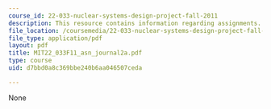 ```yaml
---
course_id: 22-033-nuclear-systems-design-project-fall-2011
description: This resource contains information regarding assignments.
file_location: /coursemedia/22-033-nuclear-systems-design-project-fall-2011/d7bbd0a8c369bbe240b6aa046507ceda_MIT22_033F11_asn_journal2a.pdf
file_type: application/pdf
layout: pdf
title: MIT22_033F11_asn_journal2a.pdf
type: course
uid: d7bbd0a8c369bbe240b6aa046507ceda

---
```

None